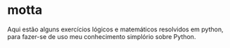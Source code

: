 # motta
Aqui estão alguns exercícios lógicos e matemáticos resolvidos em python, para fazer-se de uso meu conhecimento simplório sobre Python.
